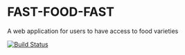 # FAST-FOOD-FAST
A web application for users to have access to food varieties

[![Build Status](https://travis-ci.com/darothub/fast-food-fast.svg?branch=develop)](https://travis-ci.com/darothub/fast-food-fast)
